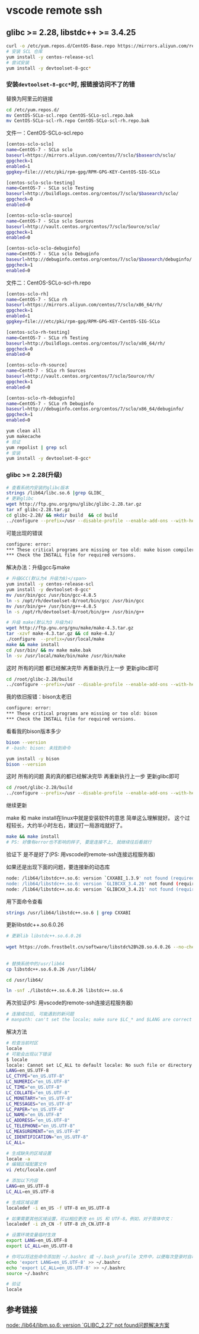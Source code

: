 # vscode remote ssh

## glibc >= 2.28, libstdc++ >= 3.4.25

```bash
curl -o /etc/yum.repos.d/CentOS-Base.repo https://mirrors.aliyun.com/repo/Centos-7.repo
# 安装 SCL 仓库
yum install -y centos-release-scl
# 尝试安装
yum install -y devtoolset-8-gcc*

```

### 安装`devtoolset-8-gcc*`时, 报链接访问不了的错

替换为阿里云的链接

```bash
cd /etc/yum.repos.d/
mv CentOS-SCLo-scl.repo CentOS-SCLo-scl.repo.bak
mv CentOS-SCLo-scl-rh.repo CentOS-SCLo-scl-rh.repo.bak

```

文件一：CentOS-SCLo-scl.repo

```bash
[centos-sclo-sclo]
name=CentOS-7 - SCLo sclo
baseurl=https://mirrors.aliyun.com/centos/7/sclo/$basearch/sclo/
gpgcheck=1
enabled=1
gpgkey=file:///etc/pki/rpm-gpg/RPM-GPG-KEY-CentOS-SIG-SCLo

[centos-sclo-sclo-testing]
name=CentOS-7 - SCLo sclo Testing
baseurl=http://buildlogs.centos.org/centos/7/sclo/$basearch/sclo/
gpgcheck=0
enabled=0

[centos-sclo-sclo-source]
name=CentOS-7 - SCLo sclo Sources
baseurl=http://vault.centos.org/centos/7/sclo/Source/sclo/
gpgcheck=1
enabled=0

[centos-sclo-sclo-debuginfo]
name=CentOS-7 - SCLo sclo Debuginfo
baseurl=http://debuginfo.centos.org/centos/7/sclo/$basearch/debuginfo/
gpgcheck=1
enabled=0

```

文件二：CentOS-SCLo-scl-rh.repo

```bash
[centos-sclo-rh]
name=CentOS-7 - SCLo rh
baseurl=https://mirrors.aliyun.com/centos/7/sclo/x86_64/rh/
gpgcheck=1
enabled=1
gpgkey=file:///etc/pki/rpm-gpg/RPM-GPG-KEY-CentOS-SIG-SCLo

[centos-sclo-rh-testing]
name=CentOS-7 - SCLo rh Testing
baseurl=http://buildlogs.centos.org/centos/7/sclo/x86_64/rh/
gpgcheck=0
enabled=0

[centos-sclo-rh-source]
name=CentO-7 - SCLo rh Sources
baseurl=http://vault.centos.org/centos/7/sclo/Source/rh/
gpgcheck=1
enabled=0

[centos-sclo-rh-debuginfo]
name=CentOS-7 - SCLo rh Debuginfo
baseurl=http://debuginfo.centos.org/centos/7/sclo/x86_64/debuginfo/
gpgcheck=1
enabled=0

```

```bash
yum clean all
yum makecache
# 验证
yum repolist | grep scl
# 安装
yum install -y devtoolset-8-gcc*
```

### glibc >= 2.28(升级)

```bash
# 查看系统内安装的glibc版本
strings /lib64/libc.so.6 |grep GLIBC_
# 更新glibc
wget http://ftp.gnu.org/gnu/glibc/glibc-2.28.tar.gz
tar xf glibc-2.28.tar.gz 
cd glibc-2.28/ && mkdir build  && cd build
../configure --prefix=/usr --disable-profile --enable-add-ons --with-headers=/usr/include --with-binutils=/usr/bin
```

可能出现的错误

```bash
configure: error: 
*** These critical programs are missing or too old: make bison compiler
*** Check the INSTALL file for required versions.
```

解决办法：升级gcc与make

```bash
# 升级GCC(默认为4 升级为8)</span>
yum install -y centos-release-scl
yum install -y devtoolset-8-gcc*
mv /usr/bin/gcc /usr/bin/gcc-4.8.5
ln -s /opt/rh/devtoolset-8/root/bin/gcc /usr/bin/gcc
mv /usr/bin/g++ /usr/bin/g++-4.8.5
ln -s /opt/rh/devtoolset-8/root/bin/g++ /usr/bin/g++

# 升级 make(默认为3 升级为4)
wget http://ftp.gnu.org/gnu/make/make-4.3.tar.gz
tar -xzvf make-4.3.tar.gz && cd make-4.3/
./configure  --prefix=/usr/local/make
make && make install
cd /usr/bin/ && mv make make.bak
ln -sv /usr/local/make/bin/make /usr/bin/make
```

这时 所有的问题 都已经解决完毕 再重新执行上一步 更新glibc即可

```bash
cd /root/glibc-2.28/build
../configure --prefix=/usr --disable-profile --enable-add-ons --with-headers=/usr/include --with-binutils=/usr/bin
```

我的依旧报错：bison太老旧

```bash
configure: error: 
*** These critical programs are missing or too old: bison
*** Check the INSTALL file for required versions.
```

看看我的bison版本多少

```bash
bison --version
# -bash: bison: 未找到命令

yum install -y bison
bison --version
```

这时 所有的问题 真的真的都已经解决完毕 再重新执行上一步 更新glibc即可

```bash
cd /root/glibc-2.28/build
../configure --prefix=/usr --disable-profile --enable-add-ons --with-headers=/usr/include --with-binutils=/usr/bin
```

继续更新

make 和 make install在linux中就是安装软件的意思 简单这么理解就好。
这个过程较长，大约半小时左右，建议打一局游戏就好了。

```bash
make && make install
# PS: 好像有error也不影响的样子, 要是连接不上, 就继续往后看就行
```

验证下 是不是好了(PS: 用vscode的remote-ssh连接远程服务器)

如果还是出现下面的问题，要连接新的动态库

```bash
node: /lib64/libstdc++.so.6: version `CXXABI_1.3.9' not found (required by node)
node: /lib64/libstdc++.so.6: version `GLIBCXX_3.4.20' not found (required by node)
node: /lib64/libstdc++.so.6: version `GLIBCXX_3.4.21' not found (required by node)
```

用下面命令查看

```bash
strings /usr/lib64/libstdc++.so.6 | grep CXXABI
```

更新libstdc++.so.6.0.26

```bash
# 更新lib libstdc++.so.6.0.26
 
wget https://cdn.frostbelt.cn/software/libstdc%2B%2B.so.6.0.26 --no-check-certificate
 
 
# 替换系统中的/usr/lib64
cp libstdc++.so.6.0.26 /usr/lib64/

cd /usr/lib64/

ln -snf ./libstdc++.so.6.0.26 libstdc++.so.6
```

再次验证(PS: 用vscode的remote-ssh连接远程服务器)

```bash
# 连接成功后, 可能遇到的新问题
# manpath: can't set the locale; make sure $LC_* and $LANG are correct
```

解决方法

```bash
# 检查当前时区
locale
# 可能会出现以下错误
$ locale
locale: Cannot set LC_ALL to default locale: No such file or directory
LANG=en_US.UTF-8
LC_CTYPE="en_US.UTF-8"
LC_NUMERIC="en_US.UTF-8"
LC_TIME="en_US.UTF-8"
LC_COLLATE="en_US.UTF-8"
LC_MONETARY="en_US.UTF-8"
LC_MESSAGES="en_US.UTF-8"
LC_PAPER="en_US.UTF-8"
LC_NAME="en_US.UTF-8"
LC_ADDRESS="en_US.UTF-8"
LC_TELEPHONE="en_US.UTF-8"
LC_MEASUREMENT="en_US.UTF-8"
LC_IDENTIFICATION="en_US.UTF-8"
LC_ALL=
```

```bash
# 生成缺失的区域设置
locale -a
# 编辑区域配置文件
vi /etc/locale.conf

# 添加以下内容
LANG=en_US.UTF-8
LC_ALL=en_US.UTF-8

# 生成区域设置
localedef -i en_US -f UTF-8 en_US.UTF-8

# 如果需要其他区域设置，可以相应更改 en_US 和 UTF-8。例如，对于简体中文：
localedef -i zh_CN -f UTF-8 zh_CN.UTF-8

# 设置环境变量临时生效
export LANG=en_US.UTF-8
export LC_ALL=en_US.UTF-8

# 你可以将这些命令添加到 ~/.bashrc 或 ~/.bash_profile 文件中，以便每次登录时自动设置：
echo 'export LANG=en_US.UTF-8' >> ~/.bashrc
echo 'export LC_ALL=en_US.UTF-8' >> ~/.bashrc
source ~/.bashrc

# 验证
locale
```

## 参考链接

[node: /lib64/libm.so.6: version `GLIBC_2.27‘ not found问题解决方案](https://www.cnblogs.com/yuwen01/p/18067005)

